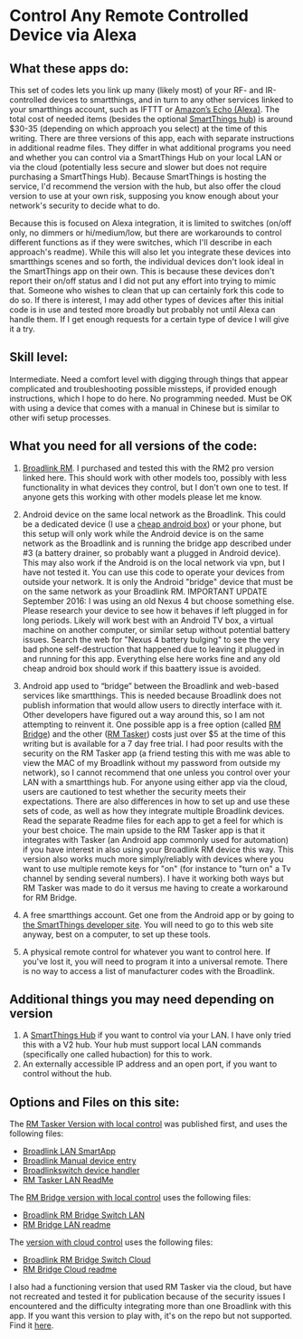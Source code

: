 # Control Any Remote Controlled Device via Alexa

## What these apps do:
This set of codes lets you link up many (likely most) of your RF- and IR-controlled devices to smartthings, and in turn to any other services linked to your smartthings account, such as IFTTT or <a href="https://www.amazon.com/gp/product/B01DFKC2SO/ref=as_li_tl?ie=UTF8&tag=seniorhacks-20&camp=1789&creative=9325&linkCode=as2&creativeASIN=B01DFKC2SO&linkId=b5098c3137c81fa3e76527c2cbb3e7dc">Amazon’s Echo (Alexa)</a>.  The total cost of needed items (besides the optional <a href="https://www.amazon.com/gp/product/B010NZV0GE/ref=as_li_tl?ie=UTF8&tag=seniorhacks-20&camp=1789&creative=9325&linkCode=as2&creativeASIN=B010NZV0GE&linkId=2e2f17cb05709d6d0ad46dffd29baf00">SmartThings hub</a>) is around $30-35 (depending on which approach you select) at the time of this writing.  There are three versions of this app, each with separate instructions in additional readme files.  They differ in what additional programs you need and whether you can control via a SmartThings Hub on your local LAN or via the cloud (potentially less secure and slower but does not require purchasing a SmartThings Hub).  Because SmartThings is hosting the service, I'd recommend the version with the hub, but also offer the cloud version to use at your own risk, supposing you know enough about your network's security to decide what to do. 

Because this is focused on Alexa integration, it is limited to switches (on/off only, no dimmers or hi/medium/low, but there are workarounds to control different functions as if they were switches, which I'll describe in each approach's readme). While this will also let you integrate these devices into smartthings scenes and so forth, the individual devices don't look ideal in the SmartThings app on their own.  This is because these devices don't report their on/off status and I did not put any effort into trying to mimic that. Someone who wishes to clean that up can certainly fork this code to do so.  If there is interest, I may add other types of devices after this initial code is in use and tested more broadly but probably not until Alexa can handle them.  If I get enough requests for a certain type of device I will give it a try.

## Skill level: 
Intermediate. Need a comfort level with digging through things that appear complicated and troubleshooting possible missteps, if provided enough instructions, which I hope to do here. No programming needed. Must be OK with using a device that comes with a manual in Chinese but is similar to other wifi setup processes.

## What you need for all versions of the code:
1. <a href='https://www.amazon.com/gp/product/B00U5IXFGI/ref=as_li_tl?ie=UTF8&tag=seniorhacks-20&camp=1789&creative=9325&linkCode=as2&creativeASIN=B00U5IXFGI&linkId=7ccfa57ddb7763778b2af1ffa3159dcf'>Broadlink RM</a>.  I purchased and tested this with the RM2 pro version linked here. This should work with other models too, possibly with less functionality in what devices they control, but I don't own one to test.  If anyone gets this working with other models please let me know.

2.	Android device on the same local network as the Broadlink. This could be a dedicated device (I use a <a href='https://www.amazon.com/gp/product/B01LCQNWNM/ref=as_li_ss_tl?ie=UTF8&psc=1&linkCode=ll1&tag=seniorhacks-20&linkId=98ab0e13cc4bc9caa0bee166bcb8c05b'>cheap android box</a>) or your phone, but this setup will only work while the Android device is on the same network as the Broadlink and is running the bridge app described under #3 (a battery drainer, so probably want a plugged in Android device). This may also work if the Android is on the local network via vpn, but I have not tested it. You can use this code to operate your devices from outside your network.   It is only the Android "bridge" device that must be on the same network as your Broadlink RM. IMPORTANT UPDATE September 2016: I was using an old Nexus 4 but choose something else.  Please research your device to see how it behaves if left plugged in for long periods.  Likely will work best with an Android TV box, a virtual machine on another computer, or similar setup without potential battery issues.  Search the web for "Nexus 4 battery bulging" to see the very bad phone self-destruction that happened due to leaving it plugged in and running for this app.  Everything else here works fine and any old cheap android box should work if this baattery issue is avoided.

3.	Android app used to “bridge” between the Broadlink and web-based services like smartthings.  This is needed because Broadlink does not publish information that would allow users to directly interface with it.  Other developers have figured out a way around this, so I am not attempting to reinvent it.  One possible app is a free option (called <a href='https://play.google.com/store/apps/details?id=de.fun2code.android.rmbridge&hl=en'>RM Bridge</a>) and the other (<a href='https://play.google.com/store/apps/details?id=us.originally.tasker&hl=en'>RM Tasker</a>) costs just over $5 at the time of this writing but is available for a 7 day free trial.  I had poor results with the security on the RM Tasker app (a friend testing this with me was able to view the MAC of my Broadlink without my password from outside my network), so I cannot recommend that one unless you control over your LAN with a smartthings hub.  For anyone using either app via the cloud, users are cautioned to test whether the security meets their expectations.  There are also differences in how to set up and use these sets of code, as well as how they integrate multiple Broadlink devices.  Read the separate Readme files for each app to get a feel for which is your best choice.  The main upside to the RM Tasker app is that it integrates with Tasker (an Android app commonly used for automation) if you have interest in also using your Broadlink RM device this way.  This version also works much more simply/reliably with devices where you want to use multiple remote keys for "on" (for instance to "turn on" a Tv channel by sending several numbers).  I have it working both ways but RM Tasker was made to do it versus me having to create a workaround for RM Bridge.

4.	A free smartthings account.  Get one from the Android app or by going to <a href='https://graph.api.smartthings.com/'>the SmartThings developer site</a>.  You will need to go to this web site anyway, best on a computer, to set up these tools.

5.	A physical remote control for whatever you want to control here.  If you've lost it, you will need to program it into a universal remote.  There is no way to access a list of manufacturer codes with the Broadlink.
	
## Additional things you may need depending on version
1. A <a href='https://www.amazon.com/Samsung-SmartThings-F-HUB-US-2-Hub-White/dp/B010NZV0GE/ref=as_li_ss_tl?s=electronics&ie=UTF8&qid=1483756081&sr=1-1&keywords=smartthings+hub&linkCode=ll1&tag=seniorhacks-20&linkId=37c74d5cf26eadde26c3f7b6967fb86b'>SmartThings Hub</a> if you want to control via your LAN.  I have only tried this with a V2 hub.  Your hub must support local LAN commands (specifically one called hubaction) for this to work.  
2. An externally accessible IP address and an open port, if you want to control without the hub.

## Options and Files on this site:

The <a href='https://github.com/beckyricha/Broadlink-RM-SmartThings-Alexa/RM%20Tasker%20LAN%20ReadMe.html'>RM Tasker Version with local control</a> was published first, and uses the following files:
- <a href='https://github.com/beckyricha/Broadlink-RM-SmartThings-Alexa/blob/master/Broadlink%20LAN%20SmartApp'>Broadlink LAN SmartApp</a>
- <a href='https://github.com/beckyricha/Broadlink-RM-SmartThings-Alexa/blob/master/Broadlink%20Manual%20device%20entry'>Broadlink Manual device entry</a>
- <a href='https://github.com/beckyricha/Broadlink-RM-SmartThings-Alexa/blob/master/Broadlinkswitch%20device%20handler'>Broadlinkswitch device handler</a>
- <a href='https://github.com/beckyricha/Broadlink-RM-SmartThings-Alexa/RM%20Tasker%20LAN%20ReadMe.html'> RM Tasker LAN ReadMe </a>

The <a href='https://github.com/beckyricha/Broadlink-RM-SmartThings-Alexa/RM%20Bridge%20LAN%20Readme.html'>RM Bridge version with local control</a> uses the following files:
- <a href='https://github.com/beckyricha/Broadlink-RM-SmartThings-Alexa/blob/master/Broadlink%20RM%20Bridge%20Switch%20LAN'>Broadlink RM Bridge Switch LAN</a>
- <a href='https://github.com/beckyricha/Broadlink-RM-SmartThings-Alexa/RM%20Bridge%20LAN%20Readme.html'>RM Bridge LAN readme</a>

The <a href='https://github.com/beckyricha/Broadlink-RM-SmartThings-Alexa/blob/master/RM%20Bridge%20Switch%20Cloud'>version with cloud control</a> uses the following files:
- <a href='https://github.com/beckyricha/Broadlink-RM-SmartThings-Alexa/blob/master/RM%20Bridge%20Switch%20Cloud'>Broadlink RM Bridge Switch Cloud</a>
- <a href='https://github.com/beckyricha/Broadlink-RM-SmartThings-Alexa/blob/master/RM%20Bridge%20Switch%20Cloud'>RM Bridge Cloud readme</a>

I also had a functioning version that used RM Tasker via the cloud, but have not recreated and tested it for publication because of the security issues I encountered and the difficulty integrating more than one Broadlink with this app.  If you want this version to play with, it's on the repo but not supported.  Find it <a href='https://github.com/beckyricha/Broadlink-RM-SmartThings-Alexa/blob/master/tasker_cloud_version'>here</a>.

<script src="//z-na.amazon-adsystem.com/widgets/onejs?MarketPlace=US&adInstanceId=ae042d4b-1dc0-49c9-bdcb-c75f357c93af&storeId=seniorhacks-20"></script>

<script>
  (function(i,s,o,g,r,a,m){i['GoogleAnalyticsObject']=r;i[r]=i[r]||function(){
  (i[r].q=i[r].q||[]).push(arguments)},i[r].l=1*new Date();a=s.createElement(o),
  m=s.getElementsByTagName(o)[0];a.async=1;a.src=g;m.parentNode.insertBefore(a,m)
  })(window,document,'script','https://www.google-analytics.com/analytics.js','ga');

  ga('create', 'UA-89762317-3', 'auto');
  ga('send', 'pageview');

</script>
